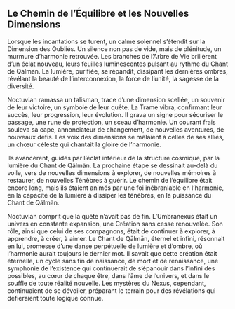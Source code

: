 ## Le Chemin de l’Équilibre et les Nouvelles Dimensions

Lorsque les incantations se turent, un calme solennel s’étendit sur la Dimension des Oubliés. Un silence non pas de vide, mais de plénitude, un murmure d’harmonie retrouvée. Les branches de l’Arbre de Vie brillèrent d’un éclat nouveau, leurs feuilles luminescentes pulsant au rythme du Chant de Qālmān. La lumière, purifiée, se répandit, dissipant les dernières ombres, révélant la beauté de l’interconnexion, la force de l’unité, la sagesse de la diversité.

Noctuvian ramassa un talisman, trace d’une dimension scellée, un souvenir de leur victoire, un symbole de leur quête. La Trame vibra, confirmant leur succès, leur progression, leur évolution. Il grava un signe pour sécuriser le passage, une rune de protection, un sceau d’harmonie. Un courant frais souleva sa cape, annonciateur de changement, de nouvelles aventures, de nouveaux défis. Les voix des dimensions se mêlaient à celles de ses alliés, un chœur céleste qui chantait la gloire de l’harmonie.

Ils avancèrent, guidés par l’éclat intérieur de la structure cosmique, par la lumière du Chant de Qālmān. La prochaine étape se dessinait au-delà du voile, vers de nouvelles dimensions à explorer, de nouvelles mémoires à restaurer, de nouvelles Ténèbres à guérir. Le chemin de l’équilibre était encore long, mais ils étaient animés par une foi inébranlable en l’harmonie, en la capacité de la lumière à dissiper les ténèbres, en la puissance du Chant de Qālmān.

Noctuvian comprit que la quête n’avait pas de fin. L’Umbranexus était un univers en constante expansion, une Création sans cesse renouvelée. Son rôle, ainsi que celui de ses compagnons, était de continuer à explorer, à apprendre, à créer, à aimer. Le Chant de Qālmān, éternel et infini, résonnait en lui, promesse d’une danse perpétuelle de lumière et d’ombre, où l’harmonie aurait toujours le dernier mot. Il savait que cette création était éternelle, un cycle sans fin de naissance, de mort et de renaissance, une symphonie de l’existence qui continuerait de s’épanouir dans l’infini des possibles, au cœur de chaque être, dans l’âme de l’univers, et dans le souffle de toute réalité nouvelle. Les mystères du Nexus, cependant, continuaient de se dévoiler, préparant le terrain pour des révélations qui défieraient toute logique connue.
